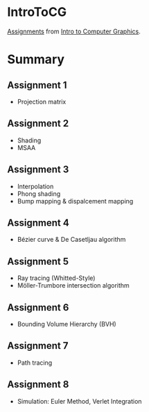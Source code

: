 # IntroToCG
[Assignments](http://games-cn.org/forums/topic/allhw/) from [Intro to Computer Graphics](https://www.bilibili.com/video/BV1X7411F744?p=1).

# Summary
## Assignment 1
- Projection matrix
## Assignment 2
- Shading
- MSAA
## Assignment 3
- Interpolation
- Phong shading
- Bump mapping & dispalcement mapping
## Assignment 4
- Bézier curve & De Casetljau algorithm
## Assignment 5
- Ray tracing (Whitted-Style)
- Möller-Trumbore intersection algorithm
## Assignment 6
- Bounding Volume Hierarchy (BVH)
## Assignment 7
- Path tracing
## Assignment 8
- Simulation: Euler Method, Verlet Integration